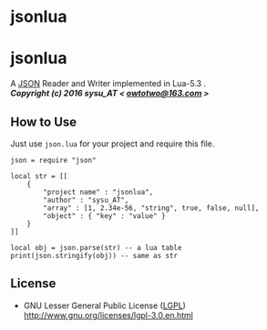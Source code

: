 # jsonlua


# **jsonlua** #
A [JSON](http://json.org/) Reader and Writer implemented in Lua-5.3 .  
__*Copyright (c) 2016 sysu_AT < owtotwo@163.com >*__  


## How to Use ##

Just use `json.lua` for your project and require this file.  

```
json = require "json"

local str = [[
    {
        "project name" : "jsonlua",
        "author" : "sysu_AT",
        "array" : [1, 2.34e-56, "string", true, false, null],
        "object" : { "key" : "value" }
    }
]]

local obj = json.parse(str) -- a lua table
print(json.stringify(obj)) -- same as str

```


## License ##
* GNU Lesser General Public License ([LGPL](LICENSE))  
  http://www.gnu.org/licenses/lgpl-3.0.en.html
